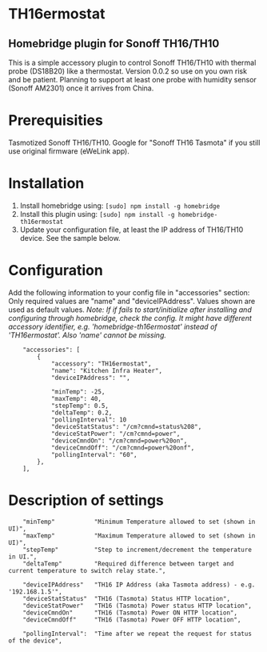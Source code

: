 # TH16ermostat 
## Homebridge plugin for Sonoff TH16/TH10

This is a simple accessory plugin to control Sonoff TH16/TH10 with thermal probe (DS18B20) like a thermostat.
Version 0.0.2 so use on you own risk and be patient. Planning to support at least one probe with humidity sensor (Sonoff AM2301) once it arrives from China.

# Prerequisities

Tasmotized Sonoff TH16/TH10. Google for "Sonoff TH16 Tasmota" if you still use original firmware (eWeLink app).

# Installation

1. Install homebridge using: `[sudo] npm install -g homebridge`
2. Install this plugin using: `[sudo] npm install -g homebridge-th16ermostat`
3. Update your configuration file, at least the IP address of TH16/TH10 device. See the sample below.

# Configuration

Add the following information to your config file in "accessories" section:
Only required values are "name" and "deviceIPAddress". Values shown are used as default values.
_Note: If if fails to start/initialize after installing and configuring through homebridge, check the config. It might have different accessory identifier, e.g. 'homebridge-th16ermostat' instead of 'TH16ermostat'. Also 'name' cannot be missing._

```
    "accessories": [
        {
            "accessory": "TH16ermostat",
            "name": "Kitchen Infra Heater",
            "deviceIPAddress": "",

            "minTemp": -25,
            "maxTemp": 40,
            "stepTemp": 0.5,
            "deltaTemp": 0.2,
            "pollingInterval": 10
            "deviceStatStatus": "/cm?cmnd=status%208",
            "deviceStatPower": "/cm?cmnd=power",
            "deviceCmndOn": "/cm?cmnd=power%20on",
            "deviceCmndOff": "/cm?cmnd=power%20onf",
            "pollingInterval": "60",
        },
    ],
```

# Description of settings

```
    "minTemp"           "Minimum Temperature allowed to set (shown in UI)",
    "maxTemp"           "Maximum Temperature allowed to set (shown in UI)",
    "stepTemp"          "Step to increment/decrement the temperature in UI.",
    "deltaTemp"         "Required difference between target and current temperature to switch relay state.",
 
    "deviceIPAddress"   "TH16 IP Address (aka Tasmota address) - e.g. '192.168.1.5'",
    "deviceStatStatus"  "TH16 (Tasmota) Status HTTP location",
    "deviceStatPower"   "TH16 (Tasmota) Power status HTTP location",
    "deviceCmndOn"      "TH16 (Tasmota) Power ON HTTP location",
    "deviceCmndOff"     "TH16 (Tasmota) Power OFF HTTP location",

    "pollingInterval":  "Time after we repeat the request for status of the device",
```
